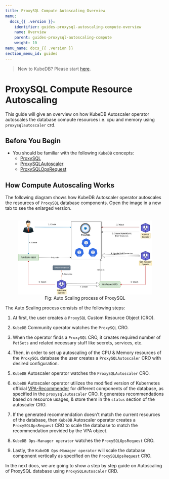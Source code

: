 ```yaml
---
title: ProxySQL Compute Autoscaling Overview
menu:
  docs_{{ .version }}:
    identifier: guides-proxysql-autoscaling-compute-overview
    name: Overview
    parent: guides-proxysql-autoscaling-compute
    weight: 10
menu_name: docs_{{ .version }}
section_menu_id: guides
---
```


> New to KubeDB? Please start [here](/docs/README.md).

# ProxySQL Compute Resource Autoscaling

This guide will give an overview on how KubeDB Autoscaler operator autoscales the database compute resources i.e. cpu and memory using `proxysqlautoscaler` crd.

## Before You Begin

- You should be familiar with the following `KubeDB` concepts:
  - [ProxySQL](/docs/guides/proxysql/concepts/proxysql)
  - [ProxySQLAutoscaler](/docs/guides/proxysql/concepts/autoscaler)
  - [ProxySQLOpsRequest](/docs/guides/proxysql/concepts/opsrequest)

## How Compute Autoscaling Works

The following diagram shows how KubeDB Autoscaler operator autoscales the resources of `ProxySQL` database components. Open the image in a new tab to see the enlarged version.

<figure align="center">
  <img alt="Auto Scaling process of ProxySQL" src="/docs/guides/proxysql/autoscaler/compute/overview/images/proxy-as-compute.png">
<figcaption align="center">Fig: Auto Scaling process of ProxySQL</figcaption>
</figure>

The Auto Scaling process consists of the following steps:

1. At first, the user creates a `ProxySQL` Custom Resource Object (CRO).

2. `KubeDB` Community operator watches the `ProxySQL` CRO.

3. When the operator finds a `ProxySQL` CRO, it creates required number of `PetSets` and related necessary stuff like secrets, services, etc.

4. Then, in order to set up autoscaling of the CPU & Memory resources of the `ProxySQL` database the user creates a `ProxySQLAutoscaler` CRO with desired configuration.

5. `KubeDB` Autoscaler operator watches the `ProxySQLAutoscaler` CRO.

6. `KubeDB` Autoscaler operator utilizes the modified version of Kubernetes official [VPA-Recommender](https://github.com/kubernetes/autoscaler/tree/master/vertical-pod-autoscaler/pkg) for different components of the database, as specified in the `proxysqlautoscaler` CRO.
It generates recommendations based on resource usages, & store them in the `status` section of the autoscaler CRO.

7. If the generated recommendation doesn't match the current resources of the database, then `KubeDB` Autoscaler operator creates a `ProxySQLOpsRequest` CRO to scale the database to match the recommendation provided by the VPA object.

8. `KubeDB Ops-Manager operator` watches the `ProxySQLOpsRequest` CRO.

9. Lastly, the `KubeDB Ops-Manager operator` will scale the database component vertically as specified on the `ProxySQLOpsRequest` CRO.

In the next docs, we are going to show a step by step guide on Autoscaling of ProxySQL database using `ProxySQLAutoscaler` CRD.
